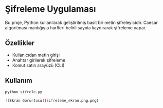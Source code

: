 #  Şifreleme Uygulaması

Bu proje, Python kullanılarak geliştirilmiş basit bir metin şifreleyicidir. Caesar algoritması mantığıyla harfleri belirli sayıda kaydırarak şifreleme yapar.

##  Özellikler

- Kullanıcıdan metin girişi
- Anahtar girilerek şifreleme
- Komut satırı arayüzü (CLI)

##  Kullanım

```bash
python sifrele.py

![Ekran Görüntüsü](sifreleme_ekran.png.png)

